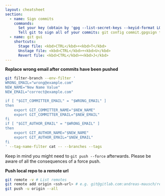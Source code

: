 ```yaml
---
layout: cheatsheet
section:
  - name: Sign commits
    commands:
      Set your key (obtain by 'gpg --list-secret-keys --keyid-format LONG'): "git config user.signingkey <key>"
      Tell git to sign all of your commits: git config commit.gpgsign true
  - name: git gui
    shortcuts:
      Stage file: <kbd>CTRL</kbd>+<kbd>T</kbd>
      Unstage file: <kbd>CTRL</kbd>+<kbd>U</kbd>
      Revert file: <kbd>CTRL</kbd>+<kbd>J</kbd>
---
```


**Replace wrong email after commits have been pushed**

```bash
git filter-branch --env-filter '
WRONG_EMAIL="wrong@example.com"
NEW_NAME="New Name Value"
NEW_EMAIL="correct@example.com"

if [ "$GIT_COMMITTER_EMAIL" = "$WRONG_EMAIL" ]
then
    export GIT_COMMITTER_NAME="$NEW_NAME"
    export GIT_COMMITTER_EMAIL="$NEW_EMAIL"
fi
if [ "$GIT_AUTHOR_EMAIL" = "$WRONG_EMAIL" ]
then
    export GIT_AUTHOR_NAME="$NEW_NAME"
    export GIT_AUTHOR_EMAIL="$NEW_EMAIL"
fi
' --tag-name-filter cat -- --branches --tags
```

Keep in mind you might need to `git push --force` afterwards.
Please be aware of all the consequences of a force push.

**Push local repo to a remote url**

```bash
git remote -v # List remotes
git remote add origin <ssh-url> # e.g. git@gitlab.com:andreas-mausch/repo.git
git push -u origin --all
```
